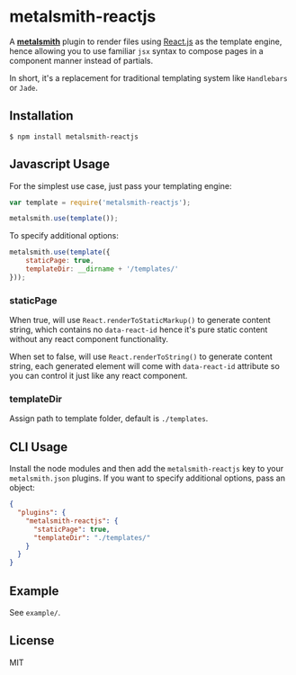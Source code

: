 
# metalsmith-reactjs

  A **[metalsmith](https://github.com/segmentio/metalsmith)** plugin to render files using [React.js](http://facebook.github.io/react/) as the template engine, hence allowing you to use familiar `jsx` syntax to compose pages in a component manner instead of partials.

  In short, it's a replacement for traditional templating system like `Handlebars` or `Jade`.


## Installation

    $ npm install metalsmith-reactjs

## Javascript Usage

  For the simplest use case, just pass your templating engine:

```js
var template = require('metalsmith-reactjs');

metalsmith.use(template());
```

  To specify additional options:

```js
metalsmith.use(template({
    staticPage: true, 
    templateDir: __dirname + '/templates/' 
}));
```

### staticPage
When true, will use `React.renderToStaticMarkup()` to generate content string, which contains no `data-react-id` hence it's pure static content without any react component functionality.

When set to false, will use `React.renderToString()` to generate content string, each generated element will come with `data-react-id` attribute so you can control it just like any react component.

### templateDir
Assign path to template folder, default is `./templates`.


## CLI Usage

  Install the node modules and then add the `metalsmith-reactjs` key to your `metalsmith.json` plugins. If you want to specify additional options, pass an object:

```json
{
  "plugins": {
    "metalsmith-reactjs": {
      "staticPage": true,
      "templateDir": "./templates/"
    }
  }
}
```

## Example

See `example/`.

## License

  MIT